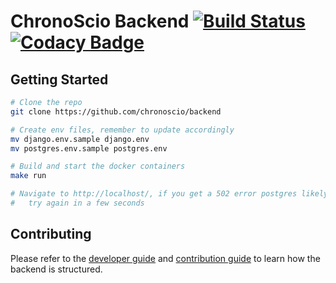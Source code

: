 # ChronoScio Backend [![Build Status](https://travis-ci.org/chronoscio/backend.svg?branch=master)](https://travis-ci.org/chronoscio/backend) [![Codacy Badge](https://api.codacy.com/project/badge/Grade/0074e97bc13b476ea3eec279483d3cab)](https://www.codacy.com/app/whirish/backend?utm_source=github.com&amp;utm_medium=referral&amp;utm_content=interactivemap/backend&amp;utm_campaign=Badge_Grade)

## Getting Started
```bash
# Clone the repo
git clone https://github.com/chronoscio/backend

# Create env files, remember to update accordingly
mv django.env.sample django.env
mv postgres.env.sample postgres.env

# Build and start the docker containers
make run

# Navigate to http://localhost/, if you get a 502 error postgres likely has not been initialized yet,
#   try again in a few seconds
```

## Contributing
Please refer to the [developer guide](./docs/DEVELOPER.md) and [contribution guide](./CONTRIBUTING.md) to learn how the backend is structured.
